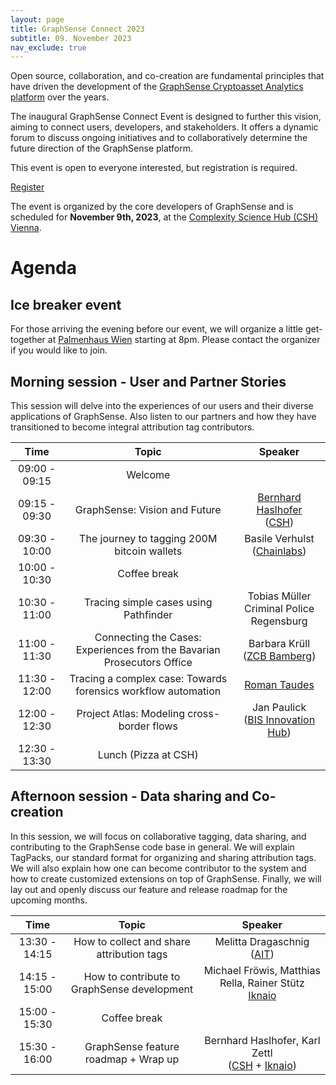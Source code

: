 ```yaml
---
layout: page
title: GraphSense Connect 2023
subtitle: 09. November 2023
nav_exclude: true
---
```


Open source, collaboration, and co-creation are fundamental principles
that have driven the development of the [GraphSense Cryptoasset Analytics
platform](https://github.com/graphsense) over the years.

The inaugural GraphSense Connect Event is designed to further this vision,
aiming to connect users, developers, and stakeholders. It offers a dynamic
forum to discuss ongoing initiatives and to collaboratively determine the
future direction of the GraphSense platform.

This event is open to everyone interested, but
registration is required.

<div class="row justify-content-center my-5">
    <div class="col-6 d-flex justify-content-center">
        <a href="https://forms.gle/cZ3i8Aq6oyYYow4n9" class="btn btn-secondary btn-lg">Register</a>
    </div>
</div>

The event is organized by the core developers of GraphSense and is scheduled
for **November 9th, 2023**, at the [Complexity Science Hub (CSH) Vienna](https://csh.ac.at).

# Agenda

## Ice breaker event

For those arriving the evening before our event, we will organize a little get-together at
[Palmenhaus Wien](https://www.palmenhaus.at/) starting at 8pm. Please contact the organizer
if you would like to join.


## Morning session - User and Partner Stories

This session will delve into the experiences of our users and their diverse applications
of GraphSense. Also listen to our partners and how they have transitioned to become integral attribution
tag contributors.


<div class="table-wrapper" markdown="1">

| Time          | Topic                                                                     | Speaker                               |
|:-------------:|:-------------------------------------------------------------------------:|:-------------------------------------:|
| 09:00 - 09:15 | Welcome                                                                   |                                       |
| 09:15 - 09:30 | GraphSense: Vision and Future                                             | [Bernhard Haslhofer](https://bernhardhaslhofer.info/)<br>([CSH](https://www.csh.ac.at/))           |
| 09:30 - 10:00 | The journey to tagging 200M bitcoin wallets                               | Basile Verhulst<br>([Chainlabs](https://chainlabs.ai/))        |
| 10:00 - 10:30 | Coffee break                                                              |                                       |
| 10:30 - 11:00 | Tracing simple cases using Pathfinder                                     | Tobias Müller<br>Criminal Police Regensburg                                  |
| 11:00 - 11:30 | Connecting the Cases: Experiences from the Bavarian Prosecutors Office    | Barbara Krüll<br>([ZCB Bamberg](https://www.justiz.bayern.de/gerichte-und-behoerden/generalstaatsanwaltschaft/bamberg/spezial_1.php))        |
| 11:30 - 12:00 | Tracing a complex case: Towards forensics workflow automation             | [Roman Taudes](https://www.rechtsanwalt-taudes.at/)                                 |
| 12:00 - 12:30 | Project Atlas: Modeling cross-border flows                                | Jan Paulick<br>([BIS Innovation Hub](https://www.bis.org/about/bisih/locations/eurosystem.htm))   |
| 12:30 - 13:30 | Lunch (Pizza at CSH)                                                      |                                       |

</div>


## Afternoon session - Data sharing and Co-creation

In this session, we will focus on collaborative tagging, data sharing, and contributing to the
GraphSense code base in general. We will explain TagPacks, our standard format for organizing and sharing
attribution tags. We will also explain how one can become contributor to the system and how to create
customized extensions on top of GraphSense. Finally, we will lay out and openly discuss our feature
and release roadmap for the upcoming months.


<div class="table-wrapper" markdown="1">

| Time          | Topic                                               | Speaker            |
|:-------------:|:---------------------------------------------------:|:------------------:|
| 13:30 - 14:15 | How to collect and share attribution tags           | Melitta Dragaschnig<br>([AIT](https://www.ait.ac.at/))|
| 14:15 - 15:00 | How to contribute to GraphSense development         | Michael Fröwis, Matthias Rella, Rainer Stütz<br>[Iknaio](https://www.ikna.io/)     |
| 15:00 - 15:30 | Coffee break                                        |                    |
| 15:30 - 16:00 | GraphSense feature roadmap + Wrap up                | Bernhard Haslhofer, Karl Zettl<br>([CSH](https://www.csh.ac.at/) + [Iknaio](https://www.ikna.io/)) |

</div>
